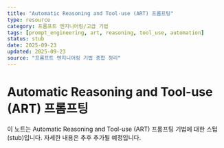 ```yaml
---
title: "Automatic Reasoning and Tool-use (ART) 프롬프팅"
type: resource
category: 프롬프트 엔지니어링/고급 기법
tags: [prompt_engineering, art, reasoning, tool_use, automation]
status: stub
date: 2025-09-23
updated: 2025-09-23
source: "프롬프트 엔지니어링 기법 종합 정리"
---
```


# Automatic Reasoning and Tool-use (ART) 프롬프팅

이 노트는 Automatic Reasoning and Tool-use (ART) 프롬프팅 기법에 대한 스텁(stub)입니다. 자세한 내용은 추후 추가될 예정입니다.